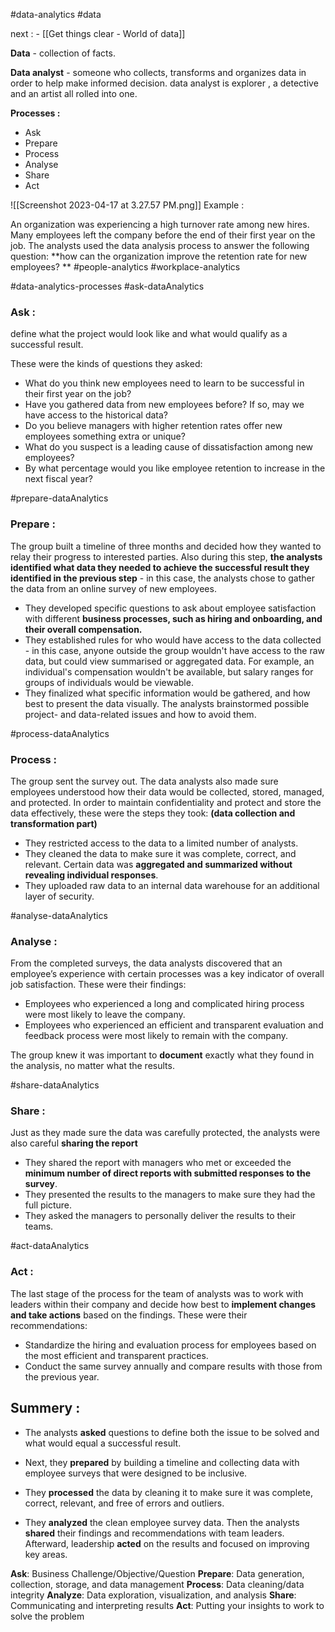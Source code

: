 
#data-analytics
#data

next : - [[Get things clear - World of data]]


**Data** - collection of facts.

**Data analyst** - someone who collects, transforms and organizes data in order to help make informed decision.
data analyst is explorer , a detective and an artist all rolled into one.


**Processes :**
- Ask
- Prepare
- Process 
- Analyse
- Share
- Act

![[Screenshot 2023-04-17 at 3.27.57 PM.png]]
Example : 

An organization was experiencing a high turnover rate among new hires. Many employees left the company before the end of their first year on the job. The analysts used the data analysis process to answer the following question: **how can the organization improve the retention rate for new employees? **
#people-analytics
#workplace-analytics

#data-analytics-processes 
#ask-dataAnalytics
### **Ask :**  
define what the project would look like and what would qualify as a successful result.

These were the kinds of questions they asked:
-   What do you think new employees need to learn to be successful in their first year on the job?
-   Have you gathered data from new employees before? If so, may we have access to the historical data?
-   Do you believe managers with higher retention rates offer new employees something extra or unique?
-   What do you suspect is a leading cause of dissatisfaction among new employees?
-   By what percentage would you like employee retention to increase in the next fiscal year?

#prepare-dataAnalytics
### **Prepare**  : 
The group built a timeline of three months and decided how they wanted to relay their progress to interested parties. Also during this step, **the analysts identified what data they needed to achieve the successful result they identified in the previous step** - in this case, the analysts chose to gather the data from an online survey of new employees.

-   They developed specific questions to ask about employee satisfaction with different **business processes, such as hiring and onboarding, and their overall compensation.**
-   They established rules for who would have access to the data collected - in this case, anyone outside the group wouldn't have access to the raw data, but could view summarised or aggregated data. For example, an individual's compensation wouldn't be available, but salary ranges for groups of individuals would be viewable.
-   They finalized what specific information would be gathered, and how best to present the data visually. The analysts brainstormed possible project- and data-related issues and how to avoid them.

#process-dataAnalytics
### **Process :** 
The group sent the survey out. The data analysts also made sure employees understood how their data would be collected, stored, managed, and protected. In order to maintain confidentiality and protect and store the data effectively, these were the steps they took:
**(data collection and transformation part)**
- They restricted access to the data to a limited number of analysts. 
- They cleaned the data to make sure it was complete, correct, and relevant. Certain data was **aggregated and summarized without revealing individual responses**. 
- They uploaded raw data to an internal data warehouse for an additional layer of security.

#analyse-dataAnalytics
### **Analyse :** 

From the completed surveys, the data analysts discovered that an employee’s experience with certain processes was a key indicator of overall job satisfaction. These were their findings:

- Employees who experienced a long and complicated hiring process were most likely to leave the company. 
- Employees who experienced an efficient and transparent evaluation and feedback process were most likely to remain with the company. 

The group knew it was important to **document** exactly what they found in the analysis, no matter what the results.

#share-dataAnalytics
### Share : 
Just as they made sure the data was carefully protected, the analysts were also careful **sharing the report**

-   They shared the report with managers who met or exceeded the **minimum number of direct reports with submitted responses to the survey**.
-   They presented the results to the managers to make sure they had the full picture.
-   They asked the managers to personally deliver the results to their teams.

#act-dataAnalytics
### Act : 
The last stage of the process for the team of analysts was to work with leaders within their company and decide how best to **implement changes and take actions** based on the findings. These were their recommendations:

-   Standardize the hiring and evaluation process for employees based on the most efficient and transparent practices.
-   Conduct the same survey annually and compare results with those from the previous year.

## **Summery :** 

- The analysts **asked** questions to define both the issue to be solved and what would equal a successful result. 

- Next, they **prepared** by building a timeline and collecting data with employee surveys that were designed to be inclusive.

- They **processed** the data by cleaning it to make sure it was complete, correct, relevant, and free of errors and outliers. 

- They **analyzed** the clean employee survey data. Then the analysts **shared** their findings and recommendations with team leaders. Afterward, leadership **acted** on the results and focused on improving key areas. 


**Ask**: Business Challenge/Objective/Question
**Prepare**: Data generation, collection, storage, and data management
**Process**: Data cleaning/data integrity
**Analyze**: Data exploration, visualization, and analysis
**Share**: Communicating and interpreting results 
**Act**:  Putting your insights to work to solve the problem